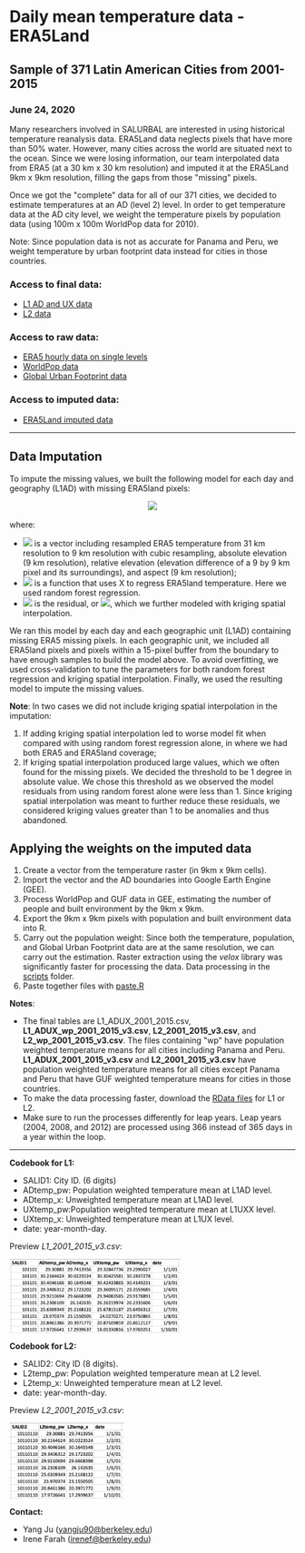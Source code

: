 
# Daily mean temperature data - ERA5Land
## Sample of 371 Latin American Cities from 2001-2015
### June 24, 2020

Many researchers involved in SALURBAL are interested in using historical temperature reanalysis data. ERA5Land data neglects pixels that have more than 50% water. However, many cities across the world are situated next to the ocean. Since we were losing information, our team interpolated data from ERA5 (at a 30 km x 30 km resolution) and imputed it at the ERA5Land 9km x 9km resolution, filling the gaps from those "missing" pixels.

Once we got the "complete" data for all of our 371 cities, we decided to estimate temperatures at an AD (level 2) level. In order to get temperature data at the AD city level, we weight the temperature pixels by population data (using 100m x 100m WorldPop data for 2010).

Note: Since population data is not as accurate for Panama and Peru, we weight temperature by urban footprint data instead for cities in those countries.

### Access to final data:
- [L1 AD and UX data](https://drive.google.com/drive/folders/1WSVRRjHhRy69CkO0wKkngH98imQlmrmk)
- [L2 data](https://drive.google.com/drive/folders/1P5r1Xu7-SGmCrrlagI2vrgV7e-au-oOT)

### Access to raw data:
- [ERA5 hourly data on single levels](https://cds.climate.copernicus.eu/cdsapp#!/dataset/reanalysis-era5-single-levels?tab=overview)
- [WorldPop data](https://www.worldpop.org/project/categories?id=3)
- [Global Urban Footprint data](https://drive.google.com/drive/folders/1_NM6c_SDAqb0LAOXt8LpbTT7eIL3HgAY)

### Access to imputed data:
- [ERA5Land imputed data](https://drive.google.com/drive/folders/1EwfXOAIxosSN-sEHMJud5dEew1_WZf9I)

---

## Data Imputation


To impute the missing values, we built the following model for each day and geography (L1AD) with missing ERA5land pixels: 
<p align="center">
<img src="https://render.githubusercontent.com/render/math?math=ERA5land=f(X)%2B\epsilon">
</p>

where:
- <img src="https://render.githubusercontent.com/render/math?math=$X$"> is a vector including resampled ERA5 temperature from 31 km resolution to 9 km resolution with cubic resampling, absolute elevation (9 km resolution), relative elevation (elevation difference of a 9 by 9 km pixel and its surroundings), and aspect (9 km resolution);  
- <img src="https://render.githubusercontent.com/render/math?math=f(X)"> is a function that uses X to regress ERA5land temperature. Here we used random forest regression.  
- <img src="https://render.githubusercontent.com/render/math?math=\epsilon"> is the residual, or <img src="https://render.githubusercontent.com/render/math?math=ERA5land-f(X)">, which we further modeled with kriging spatial interpolation.  

We ran this model by each day and each geographic unit (L1AD) containing missing ERA5 missing pixels. In each geographic unit, we included all ERA5land pixels and pixels within a 15-pixel buffer from the boundary to have enough samples to build the model above. To avoid overfitting, we used cross-validation to tune the parameters for both random forest regression and kriging spatial interpolation. Finally, we used the resulting model to impute the missing values.  

**Note**: In two cases we did not include kriging spatial interpolation in the imputation:
1. If adding kriging spatial interpolation led to worse model fit when compared with using random forest regression alone, in where we had both ERA5 and ERA5land coverage;
2. If kriging spatial interpolation produced large values, which we often found for the missing pixels. We decided the threshold to be 1 degree in absolute value. We chose this threshold as we observed the model residuals from using random forest alone were less than 1. Since kriging spatial interpolation was meant to further reduce these residuals, we considered kriging values greater than 1 to be anomalies and thus abandoned. 

## Applying the weights on the imputed data 
1. Create a vector from the temperature raster (in 9km x 9km cells). 
2. Import the vector and the AD boundaries into Google Earth Engine (GEE).
3. Process WorldPop and GUF data in GEE, estimating the number of people and built environment by the 9km x 9km.
4. Export the 9km x 9km pixels with population and built environment data into R.
5. Carry out the population weight: Since both the temperature, population, and Global Urban Footprint data are at the same resolution, we can carry out the estimation. Raster extraction using the *velox* library was significantly faster for processing the data. Data processing in the [scripts](https://github.com/ifarah/salurbal_heat/tree/master/scripts) folder.   
6. Paste together files with [paste.R](https://github.com/ifarah/salurbal_heat/blob/master/scripts/paste_v2.R)


**Notes**:  
- The final tables are L1_ADUX_2001_2015.csv, **L1_ADUX_wp_2001_2015_v3.csv**, **L2_2001_2015_v3.csv**, and **L2_wp_2001_2015_v3.csv**. The files containing "wp" have population weighted temperature means for all cities including Panama and Peru. **L1_ADUX_2001_2015_v3.csv** and **L2_2001_2015_v3.csv** have population weighted temperature means for all cities except Panama and Peru that have GUF weighted temperature means for cities in those countries.  
- To make the data processing faster, download the [RData files](https://drive.google.com/drive/folders/1GSB6qLZN1eJo2-tNh7gWSReZgAo6p8gk) for L1 or L2.  
- Make sure to run the processes differently for leap years. Leap years (2004, 2008, and 2012) are processed using 366 instead of 365 days in a year within the loop.

---

**Codebook for L1:**  
- SALID1: City ID. (6 digits)
- ADtemp_pw: Population weighted temperature mean at L1AD level. 
- ADtemp_x: Unweighted temperature mean at L1AD level. 
- UXtemp_pw:Population weighted temperature mean at L1UXX level. 
- UXtemp_x:  Unweighted temperature mean at L1UX level. 
- date: year-month-day.

Preview *L1_2001_2015_v3.csv*:  

<img src="scripts/L1_preview.png" align="center" width="60%">

**Codebook for L2:**  
- SALID2: City ID (8 digits). 
- L2temp_pw: Population weighted temperature mean at L2 level. 
- L2temp_x: Unweighted temperature mean at L2 level. 
- date: year-month-day. 

Preview *L2_2001_2015_v3.csv*:  

<img src="scripts/L2_preview.png" align="center" width="40%">

**Contact:** 
- Yang Ju (yangju90@berkeley.edu)
- Irene Farah (irenef@berkeley.edu)

